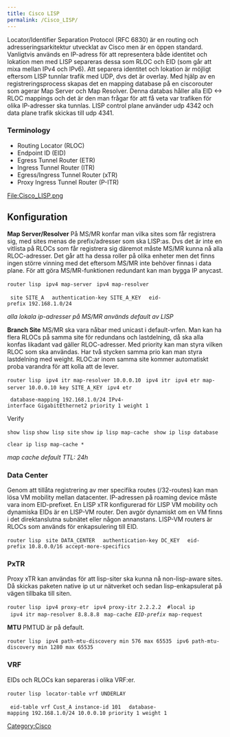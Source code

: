 ```yaml
---
title: Cisco LISP
permalink: /Cisco_LISP/
---
```


Locator/Identifier Separation Protocol (RFC 6830) är en routing och
adresseringsarkitektur utvecklat av Cisco men är en öppen standard.
Vanligtvis används en IP-adress för att representera både identitet och
lokation men med LISP separeras dessa som RLOC och EID (som går att mixa
mellan IPv4 och IPv6). Att separera identitet och lokation är möjligt
eftersom LISP tunnlar trafik med UDP, dvs det är overlay. Med hjälp av
en registreringsprocess skapas det en mapping database på en ciscorouter
som agerar Map Server och Map Resolver. Denna databas håller alla EID
\<-\> RLOC mappings och det är den man frågar för att få veta var
trafiken för olika IP-adresser ska tunnlas. LISP control plane använder
udp 4342 och data plane trafik skickas till udp 4341.

### Terminology

-   Routing Locator (RLOC)
-   Endpoint ID (EID)
-   Egress Tunnel Router (ETR)
-   Ingress Tunnel Router (ITR)
-   Egress/Ingress Tunnel Router (xTR)
-   Proxy Ingress Tunnel Router (P-ITR)

[<File:Cisco_LISP.png>](/File:Cisco_LISP.png "wikilink")

Konfiguration
-------------

**Map Server/Resolver**
På MS/MR konfar man vilka sites som får registrera sig, med sites menas
de prefix/adresser som ska LISP:as. Dvs det är inte en vitlista på RLOCs
som får registrera sig däremot måste MS/MR kunna nå alla RLOC-adresser.
Det går att ha dessa roller på olika enheter men det finns ingen större
vinning med det eftersom MS/MR inte behöver finnas i data plane. För att
göra MS/MR-funktionen redundant kan man bygga IP anycast.

`router lisp`
` ipv4 map-server`
` ipv4 map-resolver`

` site SITE_A`
`  authentication-key SITE_A_KEY`
`  eid-prefix 192.168.1.0/24`

*alla lokala ip-adresser på MS/MR används default av LISP*

**Branch Site**
MS/MR ska vara nåbar med unicast i default-vrfen. Man kan ha flera RLOCs
på samma site för redundans och lastdelning, då ska alla konfas likadant
vad gäller RLOC-adresser. Med priority kan man styra vilken RLOC som ska
användas. Har två stycken samma prio kan man styra lastdelning med
weight. RLOC:ar inom samma site kommer automatiskt proba varandra för
att kolla att de lever.

`router lisp`
` ipv4 itr map-resolver 10.0.0.10`
` ipv4 itr`
` ipv4 etr map-server 10.0.0.10 key SITE_A_KEY`
` ipv4 etr`

` database-mapping 192.168.1.0/24 IPv4-interface GigabitEthernet2 priority 1 weight 1`

Verify

`show lisp`
`show lisp site`
`show ip lisp map-cache `
`show ip lisp database`

`clear ip lisp map-cache *`

*map cache default TTL: 24h*

### Data Center

Genom att tillåta registrering av mer specifika routes (/32-routes) kan
man lösa VM mobility mellan datacenter. IP-adressen på roaming device
måste vara inom EID-prefixet. En LISP xTR konfigurerad för LISP VM
mobility och dynamiska EIDs är en LISP-VM router. Den avgör dynamiskt om
en VM finns i det direktanslutna subnätet eller någon annanstans.
LISP-VM routers är RLOCs som används för enkapsulering till EID.

`router lisp`
` site DATA_CENTER`
`  authentication-key DC_KEY`
`  eid-prefix 10.8.0.0/16 accept-more-specifics`

### PxTR

Proxy xTR kan användas för att lisp-siter ska kunna nå non-lisp-aware
sites. Då skickas paketen native ip ut ur nätverket och sedan
lisp-enkapsulerat på vägen tillbaka till siten.

`router lisp`
` ipv4 proxy-etr`
` ipv4 proxy-itr 2.2.2.2  #local ip`
` ipv4 itr map-resolver 8.8.8.8`
` map-cache `*`EID-prefix`*` map-request`

**MTU**
PMTUD är på default.

`router lisp`
` ipv4 path-mtu-discovery min 576 max 65535`
` ipv6 path-mtu-discovery min 1280 max 65535`

### VRF

EIDs och RLOCs kan separeras i olika VRF:er.

`router lisp`
` locator-table vrf UNDERLAY`

` eid-table vrf Cust_A instance-id 101`
`  database-mapping 192.168.1.0/24 10.0.0.10 priority 1 weight 1`

[Category:Cisco](/Category:Cisco "wikilink")